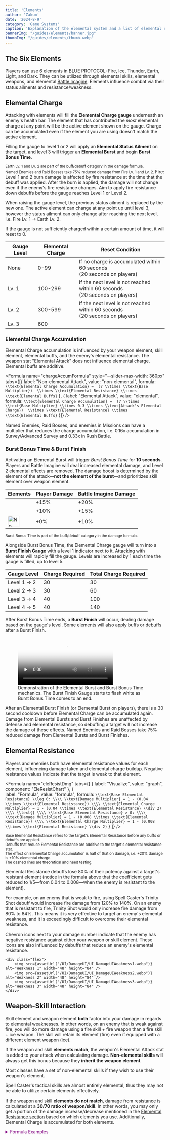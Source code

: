 ```yaml
---
title: 'Elements'
author: 'Zakum'
date: '2024-8-9'
category: 'Game Systems'
caption: 'Explanation of the elemental system and a list of elemental effects.'
bannerImg: "/guides/elements/banner.jpg"
thumbImg: "/guides/elements/thumb.webp"
---
```


<script>
    import StickyNote from '$lib/components/StickyNote.svelte';
    import ElementIcon from '$lib/components/ElementIcon.svelte';
    import ElementsTable from '$lib/components/guides/ElementsTable.svelte';
    import EleResistDamageTable from "$lib/components/guides/EleResistDamageTable.svelte";
    import Formula from "$lib/components/guides/Formula.svelte"
    import { assetUrl } from "$lib/utils"
</script>

## The Six Elements
Players can use 6 elements in BLUE PROTOCOL: Fire, Ice, Thunder, Earth, Light, and Dark. They can be utilized through elemental skills, elemental weapons, and elemental [Battle Imagine](/guides/imagine#battle-imagine). Elements influence combat via their status ailments and resistance/weakness.

## Elemental Charge
Attacking with elements will fill the **Elemental Charge gauge** underneath an enemy's health bar. The element that has contributed the *most* elemental charge at any point will be the active element shown on the gauge. Charge can be accumulated even if the element you are using doesn't match the active element.

Filling the gauge to level 1 or 2 will apply an **Elemental Status Ailment** on the target, and level 3 will trigger an **Elemental Burst** and begin **Burst Bonus Time**.

<ElementsTable />

<small class="mt-4 block">
    Earth Lv. 1 and Lv. 2 are part of the buff/debuff category in the damage formula.<br>
    Named Enemies and Raid Bosses take 75% reduced damage from Fire Lv. 1 and Lv. 2.
</small>

<StickyNote type="tip">
    Fire: Level 1 and 2 burn damage is affected by fire resistance at the time that the debuff was applied. After the burn is applied, the damage will not change even if the enemy's fire resistance changes. Aim to apply fire resistance down debuffs before the gauge reaches Level 1 or Level 2.
</StickyNote>

When raising the gauge level, the previous status ailment is replaced by the new one. The active element can change at any point up until level 3, however the status ailment can only change after reaching the next level, i.e. Fire Lv. 1 → Earth Lv. 2.

If the gauge is not sufficiently charged within a certain amount of time, it will reset to 0.

| Gauge Level      | Elemental Charge | Reset Condition                                                            |
|------------------|------------------|----------------------------------------------------------------------------|
| None             | 0-99             | If no charge is accumulated within 60 seconds<br>(20 seconds on players)      |
| Lv. 1            | 100-299          | If the next level is not reached within 60 seconds<br>(20 seconds on players) |
| Lv. 2            | 300-599          | If the next level is not reached within 60 seconds<br>(20 seconds on players) |
| Lv. 3            | 600              | |

### Elemental Charge Accumulation
Elemental Charge accumulation is influenced by your weapon element, skill element, elemental buffs, and the enemy's elemental resistance. The weapon stat "Elemental Attack" does not influence elemental charge. Elemental buffs are additive.

<Formula
    name="chargeAccumFormula"
    style="--slider-max-width: 360px"
    tabs={[{
        label: "Non-elemental Attack",
        value: "non-elemental",
        formula: `
            \\text{Elemental Charge Accumulation} = 
            (7 \\times \\text{Base Multiplier}) 
            \\times \\text{Elemental Resistance}
            \\times \\text{Elemental Buffs}
        `
    },
    {
        label: "Elemental Attack",
        value: "elemental",
        formula: `
            \\text{Elemental Charge Accumulation} = 
            (7 \\times \\text{Base Multiplier} \\times 0.3 \\times \\text{Attack's Elemental Charge}) 
            \\times \\text{Elemental Resistance}
            \\times \\text{Elemental Buffs}
        `
    }]}
/>

<StickyNote type="note">
    Named Enemies, Raid Bosses, and enemies in Missions can have a multiplier that reduces the charge accumulation, i.e. 0.16x accumulation in Survey/Advanced Survey and 0.33x in Rush Battle.
</StickyNote>

### Burst Bonus Time & Burst Finish
Activating an Elemental Burst will trigger *Burst Bonus Time* for **10 seconds**. Players and Battle Imagine will deal increased elemental damage, and Level 2 elemental effects are removed. The damage boost is determined by the element of the attack—**not the element of the burst**—and prioritizes skill element over weapon element.

<table>
    <thead>
        <tr>
            <th>Elements</th>
            <th>Player Damage</th>
            <th>Battle Imagine Damage</th>
        </tr>
    </thead>
    <tbody>
        <tr>
            <td>
                <div class="flex gap-2">
                    <ElementIcon id={1} width="36" height="36" />
                    <ElementIcon id={2} width="36" height="36" />
                    <ElementIcon id={5} width="36" height="36" />
                    <ElementIcon id={6} width="36" height="36" />
                </div>
            </td>
            <td>+15%</td>
            <td>+20%</td>
        </tr>
        <tr>
            <td>
                <div class="flex gap-2">
                    <ElementIcon id={3} width="36" height="36" />
                    <ElementIcon id={4} width="36" height="36" />
                </div>
            </td>
            <td>+10%</td>
            <td>+15%</td>
        </tr>
        <tr>
            <td>
                <img src={assetUrl("/UI/Icon/Attribute/UI_IconAttribute_Empty.webp")} alt="No element" width="36" height="36">
            </td>
            <td>+0%</td>
            <td>+10%</td>
        </tr>
    </tbody>
</table>

<small>Burst Bonus Time is part of the buff/debuff category in the damage formula.</small>

Alongside Burst Bonus Time, the Elemental Charge gauge will turn into a **Burst Finish Gauge** with a level 1 indicator next to it. Attacking with elements will rapidly fill the gauge. Levels are increased by 1 each time the gauge is filled, up to level 5.

| Gauge Level   | Charge Required | Total Charge Required |
|---------------|-----------------|-----------------------|
| Level 1 → 2   | 30              | 30                    |
| Level 2 → 3   | 30              | 60                    |
| Level 3 → 4   | 40              | 100                   |
| Level 4 → 5   | 40              | 140                   | 

After Burst Bonus Time ends, a **Burst Finish** will occur, dealing damage based on the gauge's level. Some elements will also apply buffs or debuffs after a Burst Finish.

<figure>
    <video src="/guides/elements/burstfinish.mp4" controls preload="none" poster="/guides/elements/burstfinishposter.webp">
        <track kind="captions">
    </video>
    <figcaption>Demonstration of the Elemental Burst and Burst Bonus Time mechanics. The Burst Finish Gauge starts to flash white as Burst Bonus Time comes to an end.</figcaption>
</figure>

<StickyNote type="note">
    After an Elemental Burst Finish (or Elemental Burst on players), there is a 30 second cooldown before Elemental Charge can be accumulated again.
</StickyNote>

<StickyNote type="note">
    Damage from Elemental Bursts and Burst Finishes are unaffected by defense and elemental resistance, so debuffing a target will not increase the damage of these effects. Named Enemies and Raid Bosses take 75% reduced damage from Elemental Bursts and Burst Finishes.
</StickyNote>

## Elemental Resistance
Players and enemies both have elemental resistance values for each element, influencing damage taken and elemental charge buildup. Negative resistance values indicate that the target is weak to that element. 

<Formula
    name="eleResistDmg"
    tabs={[
        {
            label: "Visualize",
            value: "graph",
            component: "EleResistChart"
        },
        {   
            label: "Formula",
            value: "formula",
            formula: `
                \\text{Base Elemental Resistance} \\leq 0:
                \\\\
                \\text{Damage Multiplier} = 1 - (0.04 \\times \\text{Elemental Resistance})
                \\\\
                \\text{Elemental Charge Multiplier} = 1 - (0.04 \\times \\text{Elemental Resistance} \\div 2)
                \\\\ \\text{}
                \\\\
                \\text{Base Elemental Resistance} > 0:
                \\\\
                \\text{Damage Multiplier} = 1 - (0.008 \\times \\text{Elemental Resistance})
                \\\\
                \\text{Elemental Charge Multiplier} = 1 - (0.008 \\times \\text{Elemental Resistance} \\div 2)
            `
        }
    ]}
/>

<small class="mt-4 block accent1">
    Base Elemental Resistance refers to the target's Elemental Resistance before any buffs or debuffs are applied.<br>
    Debuffs that reduce Elemental Resistance are additive to the target's elemental resistance stat.<br>
    <!-- Trinity Shot (-5) + Weakness element (-5) = -10 resistance -->
    The effect on Elemental Charge accumulation is half of that on damage, i.e. +20% damage is +10% elemental charge.<br>
    The dashed lines are theoretical and need testing.
</small>

Elemental Resistance debuffs lose 80% of their potency against a target's resistant element (notice in the formula above that the coefficient gets reduced to 1/5—from 0.04 to 0.008—when the enemy is resistant to the element). 

For example, on an enemy that is weak to fire, using Spell Caster's Trinity Shot debuff would increase fire damage from 120% to 140%. On an enemy that is resistant to fire, Trinity Shot would only increase fire damage from 80% to 84%. This means it is very effective to target an enemy's elemental weakness, and it is exceedingly difficult to overcome their elemental resistance.

<StickyNote type="tip">
    Chevron icons next to your damage number indicate that the enemy has negative resistance against either your weapon or skill element. These icons are also influenced by debuffs that reduce an enemy's elemental resistance.

    <div class="flex">
        <img src={assetUrl("/UI/DamageUI/UI_DamageUIWeakness1.webp")} alt="Weakness 1" width="48" height="84" />
        <img src={assetUrl("/UI/DamageUI/UI_DamageUIWeakness2.webp")} alt="Weakness 2" width="48" height="84" /> 
        <img src={assetUrl("/UI/DamageUI/UI_DamageUIWeakness3.webp")} alt="Weakness 3" width="48" height="84" /> 
    </div>
</StickyNote>

## Weapon-Skill Interaction
Skill element and weapon element **both** factor into your damage in regards to elemental weaknesses. In other words, on an enemy that is weak against fire, you will do more damage using a fire skill + fire weapon than a fire skill + ice weapon. The skill will retain its element (fire) even if equipped with a different element weapon (ice).

If the weapon and skill **elements match**, the weapon's Elemental Attack stat is added to your attack when calculating damage. **Non-elemental skills** will always get this bonus because they **inherit the weapon element**.

Most classes have a set of non-elemental skills if they wish to use their weapon's element.

<StickyNote type="warning">
    Spell Caster's tactical skills are almost entirely elemental, thus they may not be able to utilize certain elements effectively. 
</StickyNote>

If the weapon and skill **elements do not match**, damage from resistance is calculated at a **30/70 ratio of weapon/skill**. In other words, you may only get a portion of the damage increase/decrease mentioned in the [Elemental Resistance section](/guides/combat#elemental-resistance) based on which elements you use. Additionally, Elemental Charge is accumulated for both elements.

<details>
    <summary style="color: purple">Formula Examples</summary>
    <p class="box">
        Enemy resistant to Fire, not resistant to Ice; using Fire Weapon and Ice Skill.<br>
        <code style="color:purple">Fire Weapon (0.8 damage) × (0.3 ratio) + Ice Skill (1.0 damage) × (0.7 ratio) = 0.94</code>
    </p>
    <p class="box">
        Enemy weak to Ice, not resistant to Fire; debuffed to increase damage; using Fire Weapon and Ice Skill<br>
        <code style="color:purple">Fire Weapon (1.2 damage) × (0.3 ratio) + Ice Skill (1.5 damage) × (0.7 ratio) = 1.41</code>
    </p>
</details>

<EleResistDamageTable />